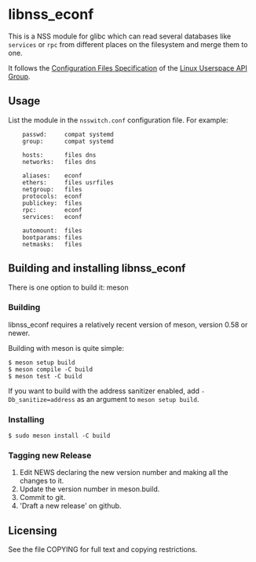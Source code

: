 # libnss_econf

This is a NSS module for glibc which can read several databases like
`services` or `rpc` from different places on the filesystem and merge
them to one.

It follows the [Configuration Files Specification](https://github.com/uapi-group/specifications/blob/main/specs/configuration_files_specification.md) of the 
[Linux Userspace API Group](https://uapi-group.org/).

## Usage

List the module in the `nsswitch.conf` configuration file.
For example:

```
    passwd:     compat systemd
    group:      compat systemd

    hosts:      files dns
    networks:   files dns

    aliases:    econf
    ethers:     files usrfiles
    netgroup:   files
    protocols:  econf
    publickey:  files
    rpc:        econf
    services:   econf

    automount:  files
    bootparams: files
    netmasks:   files

```

## Building and installing libnss_econf

There is one option to build it: meson

### Building

libnss_econf requires a relatively recent version of meson, version 0.58 or newer.

Building with meson is quite simple:

```shell
$ meson setup build
$ meson compile -C build
$ meson test -C build
```

If you want to build with the address sanitizer enabled, add
`-Db_sanitize=address` as an argument to `meson setup build`.

### Installing

```shell
$ sudo meson install -C build
```

### Tagging new Release

1. Edit NEWS declaring the new version number and making all the changes to it.
2. Update the version number in meson.build.
3. Commit to git.
4. 'Draft a new release' on github.

## Licensing

See the file COPYING for full text and copying restrictions.

